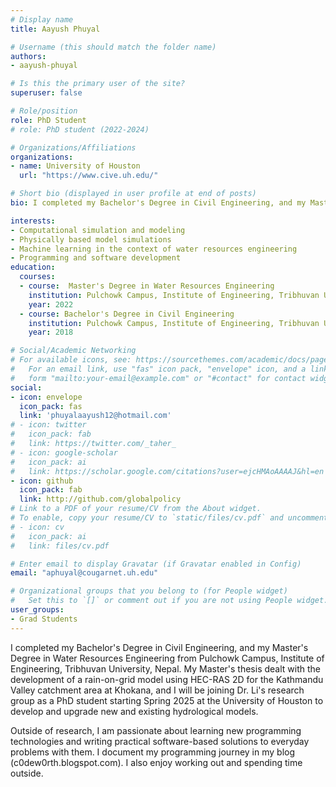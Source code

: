 ```yaml
---
# Display name
title: Aayush Phuyal

# Username (this should match the folder name)
authors:
- aayush-phuyal

# Is this the primary user of the site?
superuser: false

# Role/position
role: PhD Student
# role: PhD student (2022-2024)

# Organizations/Affiliations
organizations:
- name: University of Houston
  url: "https://www.cive.uh.edu/"

# Short bio (displayed in user profile at end of posts)
bio: I completed my Bachelor's Degree in Civil Engineering, and my Master's Degree in Water Resources Engineering from Pulchowk Campus, Institute of Engineering, Tribhuvan University, Nepal. My Master's thesis dealt with the development of a rain-on-grid model using HEC-RAS 2D for the Kathmandu Valley catchment area at Khokana, and I will be joining Dr. Li's research group as a PhD student starting Spring 2025 at the University of Houston to develop and upgrade new and existing hydrological models.

interests:
- Computational simulation and modeling
- Physically based model simulations
- Machine learning in the context of water resources engineering
- Programming and software development
education:
  courses:
  - course:  Master's Degree in Water Resources Engineering
    institution: Pulchowk Campus, Institute of Engineering, Tribhuvan University
    year: 2022
  - course: Bachelor's Degree in Civil Engineering
    institution: Pulchowk Campus, Institute of Engineering, Tribhuvan University
    year: 2018

# Social/Academic Networking
# For available icons, see: https://sourcethemes.com/academic/docs/page-builder/#icons
#   For an email link, use "fas" icon pack, "envelope" icon, and a link in the
#   form "mailto:your-email@example.com" or "#contact" for contact widget.
social:
- icon: envelope
  icon_pack: fas
  link: 'phuyalaayush12@hotmail.com'
# - icon: twitter
#   icon_pack: fab
#   link: https://twitter.com/_taher_
# - icon: google-scholar
#   icon_pack: ai
#   link: https://scholar.google.com/citations?user=ejcHMAoAAAAJ&hl=en
- icon: github
  icon_pack: fab
  link: http://github.com/globalpolicy
# Link to a PDF of your resume/CV from the About widget.
# To enable, copy your resume/CV to `static/files/cv.pdf` and uncomment the lines below.
# - icon: cv
#   icon_pack: ai
#   link: files/cv.pdf

# Enter email to display Gravatar (if Gravatar enabled in Config)
email: "aphuyal@cougarnet.uh.edu"

# Organizational groups that you belong to (for People widget)
#   Set this to `[]` or comment out if you are not using People widget.
user_groups:
- Grad Students
---
```


I completed my Bachelor's Degree in Civil Engineering, and my Master's Degree in Water Resources Engineering from Pulchowk Campus, Institute of Engineering, Tribhuvan University, Nepal. My Master's thesis dealt with the development of a rain-on-grid model using HEC-RAS 2D for the Kathmandu Valley catchment area at Khokana, and I will be joining Dr. Li's research group as a PhD student starting Spring 2025 at the University of Houston to develop and upgrade new and existing hydrological models.

Outside of research, I am passionate about learning new programming technologies and writing practical software-based solutions to everyday problems with them. I document my programming journey in my blog (c0dew0rth.blogspot.com). I also enjoy working out and spending time outside.
